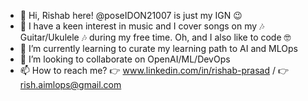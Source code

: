 - 👋 Hi, Rishab here! @poseIDON21007 is just my IGN 😉
- 👀 I have a keen interest in music and I cover songs on my 🎶 Guitar/Ukulele 🎶 during my free time. Oh, and I also like to code 🤓
- 🌱 I’m currently learning to curate my learning path to AI and MLOps
- 💞️ I’m looking to collaborate on OpenAI/ML/DevOps
- 📫 How to reach me? 👉  www.linkedin.com/in/rishab-prasad / 👉 rish.aimlops@gmail.com

<!---
poseIDON21007/poseIDON21007 is a ✨ special ✨ repository because its `README.md` (this file) appears on your GitHub profile.
You can click the Preview link to take a look at your changes.
--->
